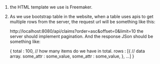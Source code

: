 1. the HTML template we use is Freemaker.
2. As we use bootstrap table in the website,
   when a table uses apis to get multiple rows from the server, the request url will be something like this:
    
    http://localhost:8080/api/claims?order=asc&offset=0&limit=10
    the server should implement pagination.
    And the response JSon should be something like:

   {
        total   : 100,                              // how many items do we have in total.
        rows    : [{                                // data array.
                    some_attr  :    some_value,
                    some_attr  :    some_value,
                },
                ...]
   }
